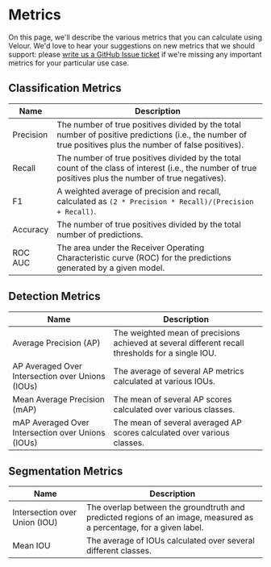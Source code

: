 # Metrics

On this page, we'll describe the various metrics that you can calculate using Velour. We'd love to hear your suggestions on new metrics that we should support: please [write us a GitHub Issue ticket](https://github.com/Striveworks/velour/issues) if we're missing any important metrics for your particular use case.

## Classification Metrics
| Name 	| Description 	|
|---	|---	|
| Precision 	| The number of true positives divided by the total number of positive predictions (i.e., the number of true positives plus the number of false positives). 	|
| Recall 	| The number of true positives divided by the total count of the class of interest (i.e., the number of true positives plus the number of true negatives). 	|
| F1 	| A weighted average of precision and recall, calculated as `(2 * Precision * Recall)/(Precision + Recall)`. 	|
| Accuracy 	| The number of true positives divided by the total number of predictions. 	|
| ROC AUC 	| The area under the Receiver Operating Characteristic curve (ROC) for the predictions generated by a given model. 	|

## Detection Metrics

| Name 	| Description 	|
|---	|---	|
| Average Precision (AP) 	| The weighted mean of precisions achieved at several different recall thresholds for a single IOU. 	|
| AP Averaged Over Intersection over Unions (IOUs) 	| The average of several AP metrics calculated at various IOUs. 	|
| Mean Average Precision (mAP) 	| The mean of several AP scores calculated over various classes. 	|
| mAP Averaged Over Intersection over Unions (IOUs) 	| The mean of several averaged AP scores calculated over various classes. 	|

## Segmentation Metrics

| Name 	| Description 	|
|---	|---	|
| Intersection over Union (IOU) 	| The overlap between the groundtruth and predicted regions of an image, measured as a percentage, for a given label.  	|
| Mean IOU 	| The average of IOUs calculated over several different classes. 	|